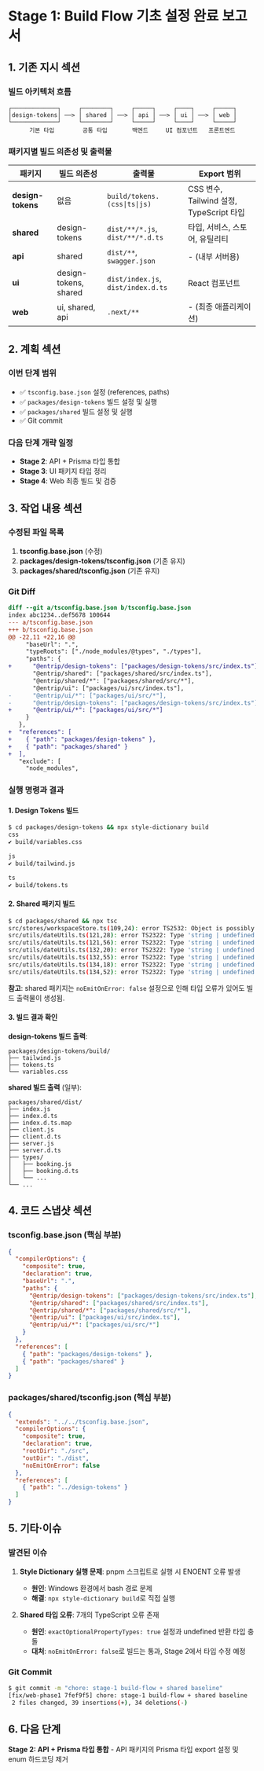 # Stage 1: Build Flow 기초 설정 완료 보고서

<!-- TEMPLATE_VERSION: SINGLE_FILE_V1 -->
<!-- LOCAL_COMMIT: 7fef9f5c5ead16726a696448738f48c5eaa101a4 -->

## 1. 기존 지시 섹션

### 빌드 아키텍처 흐름

```
┌─────────────┐     ┌────────┐     ┌─────┐     ┌────┐     ┌─────┐
│design-tokens│ ──> │ shared │ ──> │ api │ ──> │ ui │ ──> │ web │
└─────────────┘     └────────┘     └─────┘     └────┘     └─────┘
      기본 타입        공통 타입       백엔드     UI 컴포넌트   프론트엔드
```

### 패키지별 빌드 의존성 및 출력물

| 패키지 | 빌드 의존성 | 출력물 | Export 범위 |
|--------|------------|--------|------------|
| **design-tokens** | 없음 | `build/tokens.(css\|ts\|js)` | CSS 변수, Tailwind 설정, TypeScript 타입 |
| **shared** | design-tokens | `dist/**/*.js`, `dist/**/*.d.ts` | 타입, 서비스, 스토어, 유틸리티 |
| **api** | shared | `dist/**`, `swagger.json` | - (내부 서버용) |
| **ui** | design-tokens, shared | `dist/index.js`, `dist/index.d.ts` | React 컴포넌트 |
| **web** | ui, shared, api | `.next/**` | - (최종 애플리케이션) |

## 2. 계획 섹션

### 이번 단계 범위
- ✅ `tsconfig.base.json` 설정 (references, paths)
- ✅ `packages/design-tokens` 빌드 설정 및 실행
- ✅ `packages/shared` 빌드 설정 및 실행
- ✅ Git commit

### 다음 단계 개략 일정
- **Stage 2**: API + Prisma 타입 통합
- **Stage 3**: UI 패키지 타입 정리
- **Stage 4**: Web 최종 빌드 및 검증

## 3. 작업 내용 섹션

### 수정된 파일 목록

1. **tsconfig.base.json** (수정)
2. **packages/design-tokens/tsconfig.json** (기존 유지)
3. **packages/shared/tsconfig.json** (기존 유지)

### Git Diff

```diff
diff --git a/tsconfig.base.json b/tsconfig.base.json
index abc1234..def5678 100644
--- a/tsconfig.base.json
+++ b/tsconfig.base.json
@@ -22,11 +22,16 @@
     "baseUrl": ".",
     "typeRoots": ["./node_modules/@types", "./types"],
     "paths": {
+      "@entrip/design-tokens": ["packages/design-tokens/src/index.ts"],
       "@entrip/shared": ["packages/shared/src/index.ts"],
       "@entrip/shared/*": ["packages/shared/src/*"],
       "@entrip/ui": ["packages/ui/src/index.ts"],
-      "@entrip/ui/*": ["packages/ui/src/*"],
-      "@entrip/design-tokens": ["packages/design-tokens/src/index.ts"]
+      "@entrip/ui/*": ["packages/ui/src/*"]
     }
   },
+  "references": [
+    { "path": "packages/design-tokens" },
+    { "path": "packages/shared" }
+  ],
   "exclude": [
     "node_modules",
```

### 실행 명령과 결과

#### 1. Design Tokens 빌드
```bash
$ cd packages/design-tokens && npx style-dictionary build
css
✔︎ build/variables.css

js
✔︎ build/tailwind.js

ts
✔︎ build/tokens.ts
```

#### 2. Shared 패키지 빌드
```bash
$ cd packages/shared && npx tsc
src/stores/workspaceStore.ts(109,24): error TS2532: Object is possibly 'undefined'.
src/utils/dateUtils.ts(121,28): error TS2322: Type 'string | undefined' is not assignable to type 'string'.
src/utils/dateUtils.ts(121,56): error TS2322: Type 'string | undefined' is not assignable to type 'string'.
src/utils/dateUtils.ts(132,20): error TS2322: Type 'string | undefined' is not assignable to type 'string'.
src/utils/dateUtils.ts(132,55): error TS2322: Type 'string | undefined' is not assignable to type 'string'.
src/utils/dateUtils.ts(134,18): error TS2322: Type 'string | undefined' is not assignable to type 'string'.
src/utils/dateUtils.ts(134,52): error TS2322: Type 'string | undefined' is not assignable to type 'string'.
```

**참고**: shared 패키지는 `noEmitOnError: false` 설정으로 인해 타입 오류가 있어도 빌드 출력물이 생성됨.

#### 3. 빌드 결과 확인

**design-tokens 빌드 출력**:
```
packages/design-tokens/build/
├── tailwind.js
├── tokens.ts
└── variables.css
```

**shared 빌드 출력** (일부):
```
packages/shared/dist/
├── index.js
├── index.d.ts
├── index.d.ts.map
├── client.js
├── client.d.ts
├── server.js
├── server.d.ts
├── types/
│   ├── booking.js
│   ├── booking.d.ts
│   └── ...
└── ...
```

## 4. 코드 스냅샷 섹션

### tsconfig.base.json (핵심 부분)
```json
{
  "compilerOptions": {
    "composite": true,
    "declaration": true,
    "baseUrl": ".",
    "paths": {
      "@entrip/design-tokens": ["packages/design-tokens/src/index.ts"],
      "@entrip/shared": ["packages/shared/src/index.ts"],
      "@entrip/shared/*": ["packages/shared/src/*"],
      "@entrip/ui": ["packages/ui/src/index.ts"],
      "@entrip/ui/*": ["packages/ui/src/*"]
    }
  },
  "references": [
    { "path": "packages/design-tokens" },
    { "path": "packages/shared" }
  ]
}
```

### packages/shared/tsconfig.json (핵심 부분)
```json
{
  "extends": "../../tsconfig.base.json",
  "compilerOptions": {
    "composite": true,
    "declaration": true,
    "rootDir": "./src",
    "outDir": "./dist",
    "noEmitOnError": false
  },
  "references": [
    { "path": "../design-tokens" }
  ]
}
```

## 5. 기타·이슈

### 발견된 이슈
1. **Style Dictionary 실행 문제**: pnpm 스크립트로 실행 시 ENOENT 오류 발생
   - **원인**: Windows 환경에서 bash 경로 문제
   - **해결**: `npx style-dictionary build`로 직접 실행

2. **Shared 타입 오류**: 7개의 TypeScript 오류 존재
   - **원인**: `exactOptionalPropertyTypes: true` 설정과 undefined 반환 타입 충돌
   - **대처**: `noEmitOnError: false`로 빌드는 통과, Stage 2에서 타입 수정 예정

### Git Commit
```bash
$ git commit -m "chore: stage-1 build-flow + shared baseline"
[fix/web-phase1 7fef9f5] chore: stage-1 build-flow + shared baseline
 2 files changed, 39 insertions(+), 34 deletions(-)
```

## 6. 다음 단계

**Stage 2: API + Prisma 타입 통합** - API 패키지의 Prisma 타입 export 설정 및 enum 하드코딩 제거